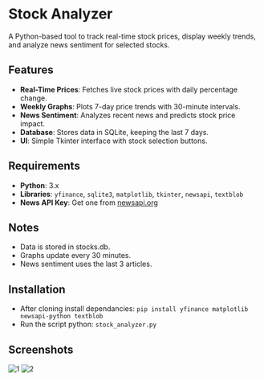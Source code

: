 # Stock Analyzer

A Python-based tool to track real-time stock prices, display weekly trends, and analyze news sentiment for selected stocks.

## Features

- **Real-Time Prices**: Fetches live stock prices with daily percentage change.
- **Weekly Graphs**: Plots 7-day price trends with 30-minute intervals.
- **News Sentiment**: Analyzes recent news and predicts stock price impact.
- **Database**: Stores data in SQLite, keeping the last 7 days.
- **UI**: Simple Tkinter interface with stock selection buttons.

## Requirements

- **Python**: 3.x
- **Libraries**: `yfinance`, `sqlite3`, `matplotlib`, `tkinter`, `newsapi`, `textblob`
- **News API Key**: Get one from [newsapi.org](https://newsapi.org/)

## Notes

- Data is stored in stocks.db.
- Graphs update every 30 minutes.
- News sentiment uses the last 3 articles.

## Installation

- After cloning install dependancies: `pip install yfinance matplotlib newsapi-python textblob`
- Run the script python: `stock_analyzer.py`

## Screenshots

![1](https://github.com/user-attachments/assets/075de9c0-d6ab-4d3b-bbf7-2097898842cb)
![2](https://github.com/user-attachments/assets/811d19ef-c62d-4771-8ddf-c1cf7e4adcf1)
